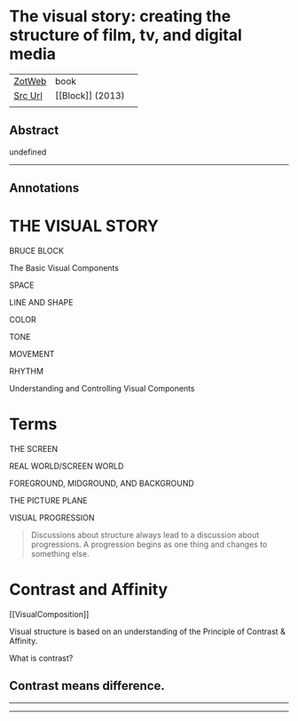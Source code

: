 
# The visual story: creating the structure of film, tv, and digital media



|       |       |       |
|  ---  |  ---  |  ---  |
|   [ZotWeb](http://zotero.org/users/180474/items/HNG8VZBB)    | book      |       |
|   [Src Url](undefined)    |  [[Block]] (2013)     |       |
|       |       |       |


## Abstract

undefined

----

## Annotations

THE VISUAL STORY
================



BRUCE BLOCK



The Basic Visual Components



SPACE



LINE AND SHAPE



COLOR



TONE



MOVEMENT



RHYTHM



Understanding and Controlling Visual Components



Terms
=====



THE SCREEN



REAL WORLD/SCREEN WORLD



FOREGROUND, MIDGROUND, AND BACKGROUND



THE PICTURE PLANE



VISUAL PROGRESSION



>Discussions about structure always lead to a discussion about progressions. A progression begins as one thing and changes to something else.



Contrast and Affinity
=====================  
[[VisualComposition]] 





Visual structure is based on an understanding of the Principle of Contrast & Affinity.

What is contrast?

Contrast means difference.
--------------------------






----

----

